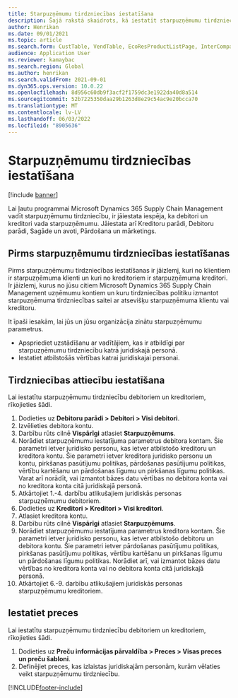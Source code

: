 ```yaml
---
title: Starpuzņēmumu tirdzniecības iestatīšana
description: Šajā rakstā skaidrots, kā iestatīt starpuzņēmumu tirdzniecību
author: Henrikan
ms.date: 09/01/2021
ms.topic: article
ms.search.form: CustTable, VendTable, EcoResProductListPage, InterCompanyTradingRelationSetupCustomer
audience: Application User
ms.reviewer: kamaybac
ms.search.region: Global
ms.author: henrikan
ms.search.validFrom: 2021-09-01
ms.dyn365.ops.version: 10.0.22
ms.openlocfilehash: 8d956c60db9f3acf2f1759dc3e1922da40d8a514
ms.sourcegitcommit: 52b7225350daa29b1263d8e29c54ac9e20bcca70
ms.translationtype: MT
ms.contentlocale: lv-LV
ms.lasthandoff: 06/03/2022
ms.locfileid: "8905636"
---
```

# <a name="set-up-intercompany-trade"></a>Starpuzņēmumu tirdzniecības iestatīšana

[!include [banner](../../includes/banner.md)]

Lai ļautu programmai Microsoft Dynamics 365 Supply Chain Management vadīt starpuzņēmumu tirdzniecību, ir jāiestata iespēja, ka debitori un kreditori vada starpuzņēmumu. Jāiestata arī Kreditoru parādi, Debitoru parādi, Sagāde un avoti, Pārdošana un mārketings.

## <a name="before-you-set-up-intercompany-trade"></a>Pirms starpuzņēmumu tirdzniecības iestatīšanas

Pirms starpuzņēmumu tirdzniecības iestatīšanas ir jāizlemj, kuri no klientiem ir starpuzņēmuma klienti un kuri no kreditoriem ir starpuzņēmuma kreditori. Ir jāizlemj, kurus no jūsu citiem Microsoft Dynamics 365 Supply Chain Management uzņēmumu kontiem un kuru tirdzniecības politiku izmantot starpuzņēmuma tirdzniecības saitei ar atsevišķu starpuzņēmuma klientu vai kreditoru.

It īpaši iesakām, lai jūs un jūsu organizācija zinātu starpuzņēmumu parametrus.

- Apspriediet uzstādīšanu ar vadītājiem, kas ir atbildīgi par starpuzņēmumu tirdzniecību katrā juridiskajā personā.
- Iestatiet atbilstošās vērtības katrai juridiskajai personai.

## <a name="set-up-trading-relations"></a>Tirdzniecības attiecību iestatīšana

Lai iestatītu starpuzņēmumu tirdzniecību debitoriem un kreditoriem, rīkojieties šādi.

1. Dodieties uz **Debitoru parādi \> Debitori \> Visi debitori**.
1. Izvēlieties debitora kontu.
1. Darbību rūts cilnē **Vispārīgi** atlasiet **Starpuzņēmums**.
1. Norādiet starpuzņēmumu iestatījuma parametrus debitora kontam. Šie parametri ietver juridisko personu, kas ietver atbilstošo kreditoru un kreditora kontu. Šie parametri ietver kreditora juridisko personu un kontu, pirkšanas pasūtījumu politikas, pārdošanas pasūtījumu politikas, vērtību kartēšanu un pārdošanas līgumu un pirkšanas līgumu politikas. Varat arī norādīt, vai izmantot bāzes datu vērtības no debitora konta vai no kreditora konta citā juridiskajā personā.
1. Atkārtojiet 1.-4. darbību atlikušajiem juridiskās personas starpuzņēmumu debitoriem.
1. Dodieties uz **Kreditori \> Kreditori \> Visi kreditori**.
1. Atlasiet kreditora kontu.
1. Darbību rūts cilnē **Vispārīgi** atlasiet **Starpuzņēmums**.
1. Norādiet starpuzņēmumu iestatījuma parametrus kreditora kontam. Šie parametri ietver juridisko personu, kas ietver atbilstošo debitoru un debitora kontu. Šie parametri ietver pārdošanas pasūtījumu politikas, pirkšanas pasūtījumu politikas, vērtību kartēšanu un pirkšanas līgumu un pārdošanas līgumu politikas. Norādiet arī, vai izmantot bāzes datu vērtības no kreditora konta vai no debitora konta citā juridiskajā personā.
1. Atkārtojiet 6.-9. darbību atlikušajiem juridiskās personas starpuzņēmumu kreditoriem.

## <a name="set-up-products"></a>Iestatiet preces

Lai iestatītu starpuzņēmumu tirdzniecību debitoriem un kreditoriem, rīkojieties šādi.

1. Dodieties uz **Preču informācijas pārvaldība \> Preces \> Visas preces un preču šabloni**.
1. Definējiet preces, kas izlaistas juridiskajām personām, kurām vēlaties veikt starpuzņēmumu tirdzniecību.

[!INCLUDE[footer-include](../../includes/footer-banner.md)]
